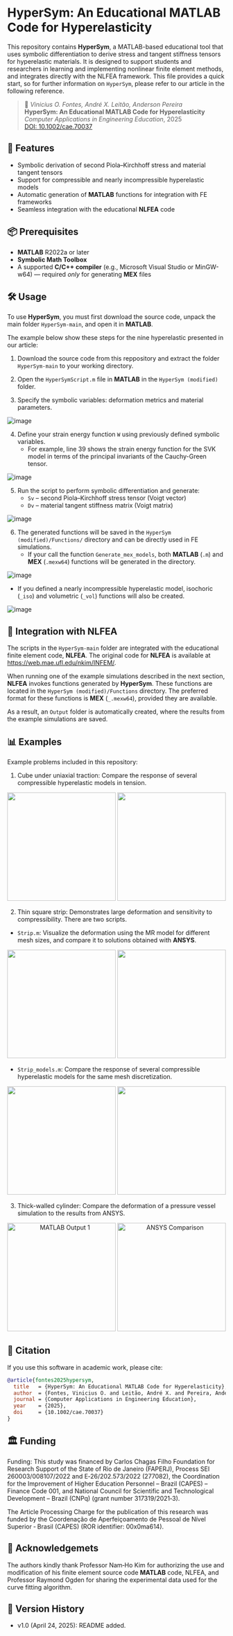 # HyperSym: An Educational MATLAB Code for Hyperelasticity

This repository contains **HyperSym**, a MATLAB-based educational tool that uses symbolic differentiation to derive stress and tangent stiffness tensors for hyperelastic materials. It is designed to support students and researchers in learning and implementing nonlinear finite element methods, and integrates directly with the NLFEA framework. This file provides a quick start, so for further information on `HyperSym`, please refer to our article in the following reference.

> 📄 *Vinicius O. Fontes, André X. Leitão, Anderson Pereira*  
> **HyperSym: An Educational MATLAB Code for Hyperelasticity**  
> *Computer Applications in Engineering Education*, 2025  
> [DOI: 10.1002/cae.70037](https://doi.org/10.1002/cae.70037)

## 🚀 Features

- Symbolic derivation of second Piola–Kirchhoff stress and material tangent tensors
- Support for compressible and nearly incompressible hyperelastic models
- Automatic generation of **MATLAB** functions for integration with FE frameworks
- Seamless integration with the educational **NLFEA** code

## 📦 Prerequisites

- **MATLAB** R2022a or later  
- **Symbolic Math Toolbox**
- A supported **C/C++ compiler** (e.g., Microsoft Visual Studio or MinGW-w64) — required *only* for generating **MEX** files

## 🛠 Usage

To use **HyperSym**, you must first download the source code, unpack the main folder `HyperSym-main`, and open it in **MATLAB**.

The example below show these steps for the nine hyperelastic presented in our article:

1. Download the source code from this reppository and extract the folder `HyperSym-main` to your working directory.
2. Open the `HyperSymScript.m` file in **MATLAB** in the `HyperSym (modified)` folder.


3. Specify the symbolic variables: deformation metrics and material parameters.

![image](https://github.com/user-attachments/assets/5b95a33e-4b12-44b4-a464-00fd49917935)

4. Define your strain energy function `W` using previously defined symbolic variables.
   - For example, line 39 shows the strain energy function for the SVK model in terms of the principal invariants of the Cauchy-Green tensor.

![image](https://github.com/user-attachments/assets/e261c0cc-8bb8-45f1-8800-98ceda7bd44a)

5. Run the script to perform symbolic differentiation and generate:
   - `Sv` – second Piola–Kirchhoff stress tensor (Voigt vector)
   - `Dv` – material tangent stiffness matrix (Voigt matrix)
  
  ![image](https://github.com/user-attachments/assets/699135b8-9956-4a89-99f6-e5ef62540164)
 
6. The generated functions will be saved in the `HyperSym (modified)/Functions/` directory and can be directly used in FE simulations.
   - If your call the function `Generate_mex_models`, both **MATLAB** (`.m`) and **MEX** (`.mexw64`) functions will be generated in the directory.

![image](https://github.com/user-attachments/assets/a9b3975d-4533-479e-98a8-aa8f80ef5e27)


   - If you defined a nearly incompressible hyperelastic model, isochoric (`_iso`) and volumetric (`_vol`) functions will also be created.

![image](https://github.com/user-attachments/assets/19d7c7ea-1e75-4e3b-ae35-a405bd06e6aa)

## 🔗 Integration with NLFEA

The scripts in the `HyperSym-main` folder are integrated with the educational finite element code, **NLFEA**. The original code for **NLFEA** is available at https://web.mae.ufl.edu/nkim/INFEM/.

When running one of the example simulations described in the next section, **NLFEA** invokes functions generated by **HyperSym**. These functions are located in the `HyperSym (modified)/Functions` directory. The preferred format for these functions is **MEX** (`_.mexw64`), provided they are available.

As a result, an `Output` folder is automatically created, where the results from the example simulations are saved.

## 📊 Examples
Example problems included in this repository:

1. Cube under uniaxial traction: Compare the response of several compressible hyperelastic models in tension.

<p align="center">
  <img src="https://github.com/user-attachments/assets/2a205fd7-412b-47a7-aefc-6f6a0077756d" height="250px" />
  <img src="https://github.com/user-attachments/assets/a51462e7-6eb1-4323-a99c-325bea211c3a" height="250px" />  
</p>


2. Thin square strip: Demonstrates large deformation and sensitivity to compressibility. There are two scripts.

- `Strip.m`: Visualize the deformation using the MR model for different mesh sizes, and compare it to solutions obtained with **ANSYS**.

<p align="center">
  <img src="https://github.com/user-attachments/assets/15328a70-ee54-4d84-b497-9845af23d809" height="250px" />
  <img src="https://github.com/user-attachments/assets/eb0c90fa-cbea-49f3-a583-81451c0eb7c6" height="250px" />
</p>

- `Strip_models.m`: Compare the response of several compressible hyperelastic models for the same mesh discretization.

<p align="center">
  <img src="https://github.com/user-attachments/assets/9cfc9b40-6013-4728-ad1a-202ebe1e7e23" height="250px" />
  <img src="https://github.com/user-attachments/assets/c61c1baa-83f1-47ac-a554-f621e4df8380" height="250px" />
</p>

3. Thick-walled cylinder: Compare the deformation of a pressure vessel simulation to the results from ANSYS.

<p align="center">
  <img src="https://github.com/user-attachments/assets/19026140-a8c9-4fb0-bc5e-203449894c9d" alt="MATLAB Output 1" height="250px" />
  <img src="https://github.com/user-attachments/assets/eb2b8b6a-6f30-4cac-b839-685d54baa83e" alt="ANSYS Comparison" height="250px" />
</p>

## 📖 Citation
If you use this software in academic work, please cite:

```bibtex
@article{fontes2025hypersym,
  title   = {HyperSym: An Educational MATLAB Code for Hyperelasticity},
  author  = {Fontes, Vinicius O. and Leitão, André X. and Pereira, Anderson},
  journal = {Computer Applications in Engineering Education},
  year    = {2025},
  doi     = {10.1002/cae.70037}
}
```
## 🏛️ Funding

Funding: This study was financed by Carlos Chagas Filho Foundation for Research Support of the State of Rio de Janeiro (FAPERJ), Process SEI 260003/008107/2022 and E‐26/202.573/2022 (277082), the Coordination for the Improvement of Higher Education Personnel – Brazil (CAPES) – Finance Code 001, and National Council for Scientific and Technological Development – Brazil (CNPq) (grant number 317319/2021‐3).

The Article Processing Charge for the publication of this research was funded by the Coordenação de Aperfeiçoamento de Pessoal de Nível Superior ‐ Brasil (CAPES) (ROR identifier: 00x0ma614).

## 🙏 Acknowledgemets

The authors kindly thank Professor Nam‐Ho Kim for authorizing the use and modification of his finite element source code **MATLAB** code, NLFEA, and Professor Raymond Ogden for sharing the experimental data used for the curve fitting algorithm. 

## 📜 Version History

- v1.0 (April 24, 2025): README added.
